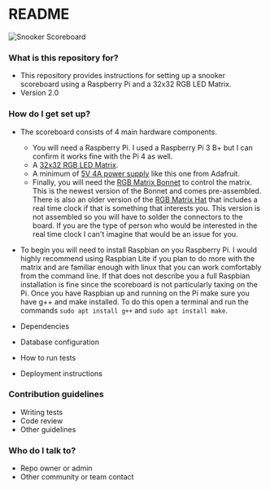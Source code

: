 # README #

![Snooker Scoreboard](scoreboard.jpg)


### What is this repository for? ###

* This repository provides instructions for setting up a snooker scoreboard using a Raspberry Pi and a 32x32 RGB LED Matrix.
* Version 2.0

### How do I get set up? ###

* The scoreboard consists of 4 main hardware components.
	- You will need a Raspberry Pi. I used a Raspberry Pi 3 B+ but I can confirm it works fine with the Pi 4 as well.
	- A [32x32 RGB LED Matrix](https://www.adafruit.com/product/1484).
	- A minimum of [5V 4A power supply](https://www.adafruit.com/product/1466) like this one from Adafruit.
	- Finally, you will need the [RGB Matrix Bonnet](https://www.adafruit.com/product/3211) to control the matrix. 
	 This is the newest version of the Bonnet and comes pre-assembled. There is also an older version of the
	 [RGB Matrix Hat](https://www.adafruit.com/product/2345) that includes a real time clock if that is something
	 that interests you. This version is not assembled so you will have to solder the connectors to the board.
	 If you are the type of person who would be interested in the real time clock I can't imagine that would be 
	 an issue for you.

* To begin you will need to install Raspbian on you Raspberry Pi. I would highly recommend using Raspbian Lite if
   you plan to do more with the matrix and are familiar enough with linux that you can work comfortably from the 
   command line. If that does not describe you a full Raspbian installation is fine since the scoreboard is not
   particularly taxing on the Pi. Once you have Raspbian up and running on the Pi make sure you have g++ and
   make installed. To do this open a terminal and run the commands `sudo apt install g++` and
   `sudo apt install make`.
   
* Dependencies
* Database configuration
* How to run tests
* Deployment instructions

### Contribution guidelines ###

* Writing tests
* Code review
* Other guidelines

### Who do I talk to? ###

* Repo owner or admin
* Other community or team contact
